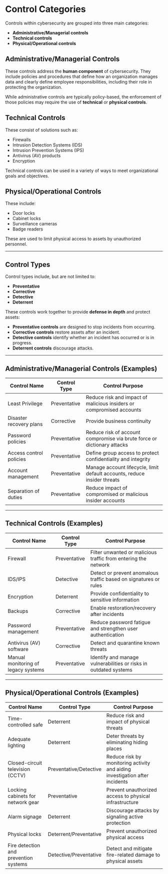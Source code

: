 # Control Categories

Controls within cybersecurity are grouped into three main categories:

- **Administrative/Managerial controls**
- **Technical controls**
- **Physical/Operational controls**

## Administrative/Managerial Controls

These controls address the **human component** of cybersecurity. They include policies and procedures that define how an organization manages data and clearly define employee responsibilities, including their role in protecting the organization.

While administrative controls are typically policy-based, the enforcement of those policies may require the use of **technical** or **physical controls**.

## Technical Controls

These consist of solutions such as:

- Firewalls  
- Intrusion Detection Systems (IDS)  
- Intrusion Prevention Systems (IPS)  
- Antivirus (AV) products  
- Encryption  

Technical controls can be used in a variety of ways to meet organizational goals and objectives.

## Physical/Operational Controls

These include:

- Door locks  
- Cabinet locks  
- Surveillance cameras  
- Badge readers  

These are used to limit physical access to assets by unauthorized personnel.

---

## Control Types

Control types include, but are not limited to:

- **Preventative**
- **Corrective**
- **Detective**
- **Deterrent**

These controls work together to provide **defense in depth** and protect assets:

- **Preventative controls** are designed to stop incidents from occurring.
- **Corrective controls** restore assets after an incident.
- **Detective controls** identify whether an incident has occurred or is in progress.
- **Deterrent controls** discourage attacks.

---

## Administrative/Managerial Controls (Examples)

| Control Name             | Control Type  | Control Purpose                                                                 |
|--------------------------|----------------|----------------------------------------------------------------------------------|
| Least Privilege          | Preventative   | Reduce risk and impact of malicious insiders or compromised accounts             |
| Disaster recovery plans  | Corrective     | Provide business continuity                                                      |
| Password policies        | Preventative   | Reduce risk of account compromise via brute force or dictionary attacks          |
| Access control policies  | Preventative   | Define group access to protect confidentiality and integrity                     |
| Account management       | Preventative   | Manage account lifecycle, limit default accounts, reduce insider threats         |
| Separation of duties     | Preventative   | Reduce impact of compromised or malicious insider accounts                       |

---

## Technical Controls (Examples)

| Control Name                            | Control Type  | Control Purpose                                                                 |
|-----------------------------------------|---------------|----------------------------------------------------------------------------------|
| Firewall                                | Preventative  | Filter unwanted or malicious traffic from entering the network                  |
| IDS/IPS                                 | Detective     | Detect or prevent anomalous traffic based on signatures or rules                |
| Encryption                              | Deterrent     | Provide confidentiality to sensitive information                                |
| Backups                                 | Corrective    | Enable restoration/recovery after incidents                                     |
| Password management                     | Preventative  | Reduce password fatigue and strengthen user authentication                      |
| Antivirus (AV) software                 | Corrective    | Detect and quarantine known threats                                             |
| Manual monitoring of legacy systems     | Preventative  | Identify and manage vulnerabilities or risks in outdated systems                |

---

## Physical/Operational Controls (Examples)

| Control Name                          | Control Type         | Control Purpose                                                                 |
|---------------------------------------|----------------------|----------------------------------------------------------------------------------|
| Time-controlled safe                 | Deterrent            | Reduce risk and impact of physical threats                                      |
| Adequate lighting                    | Deterrent            | Deter threats by eliminating hiding places                                      |
| Closed-circuit television (CCTV)     | Preventative/Detective | Reduce risk by monitoring activity and aiding investigation after incidents     |
| Locking cabinets for network gear    | Preventative         | Prevent unauthorized access to physical infrastructure                          |
| Alarm signage                        | Deterrent            | Discourage attacks by signaling active protection                               |
| Physical locks                       | Deterrent/Preventative | Prevent unauthorized physical access                                            |
| Fire detection and prevention systems| Detective/Preventative | Detect and mitigate fire-related damage to physical assets                      |
